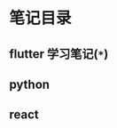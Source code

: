 # 笔记目录
<!-- ## js -->
<!-- ## vue -->
<!-- ## node -->
<!-- ## ruby && rails -->
## flutter 学习笔记(`*`)
## python
## react

<comment :isValine="false"/>
